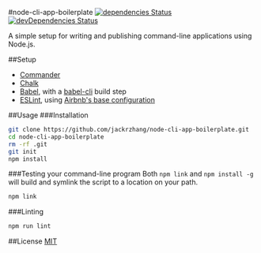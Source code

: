 #node-cli-app-boilerplate
[![dependencies Status](https://david-dm.org/jackrzhang/node-cli-app-boilerplate/status.svg)](https://david-dm.org/jackrzhang/node-cli-app-boilerplate)
[![devDependencies Status](https://david-dm.org/jackrzhang/node-cli-app-boilerplate/dev-status.svg)](https://david-dm.org/jackrzhang/node-cli-app-boilerplate?type=dev)

A simple setup for writing and publishing command-line applications using Node.js.

##Setup
* [Commander]()
* [Chalk]()
* [Babel](https://babeljs.io), with a [babel-cli](https://babeljs.io/docs/usage/cli/) build step
* [ESLint](http://eslint.org/), using [Airbnb's base configuration](https://github.com/airbnb/javascript)

##Usage
###Installation
```sh
git clone https://github.com/jackrzhang/node-cli-app-boilerplate.git
cd node-cli-app-boilerplate
rm -rf .git
git init
npm install
```

###Testing your command-line program
Both `npm link` and `npm install -g` will build and symlink the script to a location on your path.
```sh
npm link
```

###Linting
```sh
npm run lint
```

##License
[MIT](https://github.com/jackrzhang/node-cli-app-boilerplate/blob/master/LICENSE)
